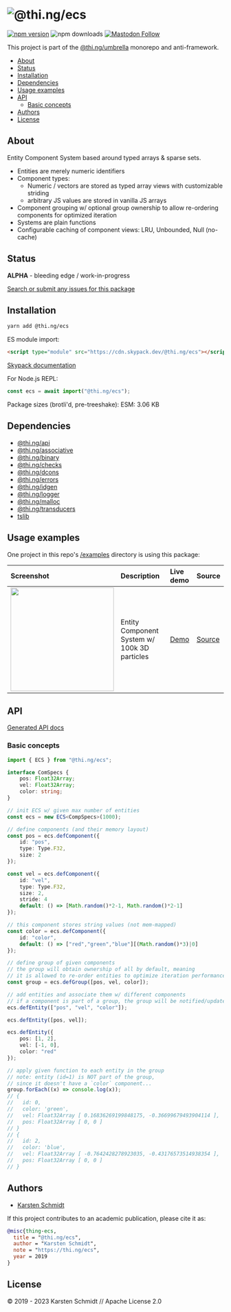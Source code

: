 <!-- This file is generated - DO NOT EDIT! -->
<!-- Please see: https://github.com/thi-ng/umbrella/blob/develop/CONTRIBUTING.md#changes-to-readme-files -->

# ![@thi.ng/ecs](https://media.thi.ng/umbrella/banners-20230807/thing-ecs.svg?3a60ea80)

[![npm version](https://img.shields.io/npm/v/@thi.ng/ecs.svg)](https://www.npmjs.com/package/@thi.ng/ecs)
![npm downloads](https://img.shields.io/npm/dm/@thi.ng/ecs.svg)
[![Mastodon Follow](https://img.shields.io/mastodon/follow/109331703950160316?domain=https%3A%2F%2Fmastodon.thi.ng&style=social)](https://mastodon.thi.ng/@toxi)

This project is part of the
[@thi.ng/umbrella](https://github.com/thi-ng/umbrella/) monorepo and anti-framework.

- [About](#about)
- [Status](#status)
- [Installation](#installation)
- [Dependencies](#dependencies)
- [Usage examples](#usage-examples)
- [API](#api)
  - [Basic concepts](#basic-concepts)
- [Authors](#authors)
- [License](#license)

## About

Entity Component System based around typed arrays & sparse sets.

- Entities are merely numeric identifiers
- Component types:
    - Numeric / vectors are stored as typed array views with customizable striding
    - arbitrary JS values are stored in vanilla JS arrays
- Component grouping w/ optional group ownership to allow re-ordering
  components for optimized iteration
- Systems are plain functions
- Configurable caching of component views: LRU, Unbounded, Null (no-cache)

## Status

**ALPHA** - bleeding edge / work-in-progress

[Search or submit any issues for this package](https://github.com/thi-ng/umbrella/issues?q=%5Becs%5D+in%3Atitle)

## Installation

```bash
yarn add @thi.ng/ecs
```

ES module import:

```html
<script type="module" src="https://cdn.skypack.dev/@thi.ng/ecs"></script>
```

[Skypack documentation](https://docs.skypack.dev/)

For Node.js REPL:

```js
const ecs = await import("@thi.ng/ecs");
```

Package sizes (brotli'd, pre-treeshake): ESM: 3.06 KB

## Dependencies

- [@thi.ng/api](https://github.com/thi-ng/umbrella/tree/develop/packages/api)
- [@thi.ng/associative](https://github.com/thi-ng/umbrella/tree/develop/packages/associative)
- [@thi.ng/binary](https://github.com/thi-ng/umbrella/tree/develop/packages/binary)
- [@thi.ng/checks](https://github.com/thi-ng/umbrella/tree/develop/packages/checks)
- [@thi.ng/dcons](https://github.com/thi-ng/umbrella/tree/develop/packages/dcons)
- [@thi.ng/errors](https://github.com/thi-ng/umbrella/tree/develop/packages/errors)
- [@thi.ng/idgen](https://github.com/thi-ng/umbrella/tree/develop/packages/idgen)
- [@thi.ng/logger](https://github.com/thi-ng/umbrella/tree/develop/packages/logger)
- [@thi.ng/malloc](https://github.com/thi-ng/umbrella/tree/develop/packages/malloc)
- [@thi.ng/transducers](https://github.com/thi-ng/umbrella/tree/develop/packages/transducers)
- [tslib](https://www.typescriptlang.org/)

## Usage examples

One project in this repo's
[/examples](https://github.com/thi-ng/umbrella/tree/develop/examples)
directory is using this package:

| Screenshot                                                                                                          | Description                                  | Live demo                                     | Source                                                                     |
|:--------------------------------------------------------------------------------------------------------------------|:---------------------------------------------|:----------------------------------------------|:---------------------------------------------------------------------------|
| <img src="https://raw.githubusercontent.com/thi-ng/umbrella/develop/assets/examples/soa-ecs-100k.png" width="240"/> | Entity Component System w/ 100k 3D particles | [Demo](https://demo.thi.ng/umbrella/soa-ecs/) | [Source](https://github.com/thi-ng/umbrella/tree/develop/examples/soa-ecs) |

## API

[Generated API docs](https://docs.thi.ng/umbrella/ecs/)

### Basic concepts

```ts
import { ECS } from "@thi.ng/ecs";

interface ComSpecs {
    pos: Float32Array;
    vel: Float32Array;
    color: string;
}

// init ECS w/ given max number of entities
const ecs = new ECS<CompSpecs>(1000);

// define components (and their memory layout)
const pos = ecs.defComponent({
    id: "pos",
    type: Type.F32,
    size: 2
});

const vel = ecs.defComponent({
    id: "vel",
    type: Type.F32,
    size: 2,
    stride: 4
    default: () => [Math.random()*2-1, Math.random()*2-1]
});

// this component stores string values (not mem-mapped)
const color = ecs.defComponent({
    id: "color",
    default: () => ["red","green","blue"][(Math.random()*3)|0]
});

// define group of given components
// the group will obtain ownership of all by default, meaning
// it is allowed to re-order entities to optimize iteration performance
const group = ecs.defGroup([pos, vel, color]);

// add entities and associate them w/ different components
// if a component is part of a group, the group will be notified/updated
ecs.defEntity(["pos", "vel", "color"]);

ecs.defEntity([pos, vel]);

ecs.defEntity({
    pos: [1, 2],
    vel: [-1, 0],
    color: "red"
});

// apply given function to each entity in the group
// note: entity (id=1) is NOT part of the group,
// since it doesn't have a `color` component...
group.forEach((x) => console.log(x));
// {
//   id: 0,
//   color: 'green',
//   vel: Float32Array [ 0.16836269199848175, -0.36699679493904114 ],
//   pos: Float32Array [ 0, 0 ]
// }
// {
//   id: 2,
//   color: 'blue',
//   vel: Float32Array [ -0.7642428278923035, -0.43176573514938354 ],
//   pos: Float32Array [ 0, 0 ]
// }
```

## Authors

- [Karsten Schmidt](https://thi.ng)

If this project contributes to an academic publication, please cite it as:

```bibtex
@misc{thing-ecs,
  title = "@thi.ng/ecs",
  author = "Karsten Schmidt",
  note = "https://thi.ng/ecs",
  year = 2019
}
```

## License

&copy; 2019 - 2023 Karsten Schmidt // Apache License 2.0
